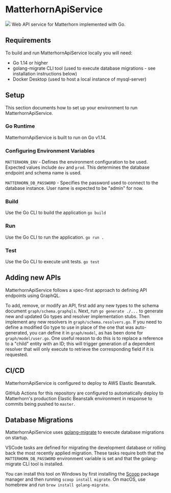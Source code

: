 # MatterhornApiService
![](https://github.com/Matterhorn-Apps/MatterhornApiService/workflows/build/badge.svg)
Web API service for Matterhorn implemented with Go.

## Requirements
To build and run MatterhornApiService locally you will need:
* Go 1.14 or higher
* golang-migrate CLI tool (used to execute database migrations - see installation instructions below)
* Docker Desktop (used to host a local instance of mysql-server)

## Setup
This section documents how to set up your environment to run MatterhornApiService.

### Go Runtime
MatterhornApiService is built to run on Go v1.14.

### Configuring Environment Variables
`MATTERHORN_ENV` - Defines the environment configuration to be used. Expected values include `dev` and `prod`. This determines the database endpoint and schema name is used.

`MATTERHORN_DB_PASSWORD` - Specifies the password used to connect to the database instance. User name is expected to be "admin" for now.

### Build
Use the Go CLI to build the application
`go build`

### Run
Use the Go CLI to run the application.
`go run .`

### Test
Use the Go CLI to execute unit tests.
`go test`

## Adding new APIs
MatterhornApiService follows a spec-first approach to defining API endpoints using GraphQL. 

To add, remove, or modify an API, first add any new types to the schema document `graph/schema.graphqls`. Next, run `go generate ./...` to generate new and updated Go types and resolver implementation stubs. Then implement any new resolvers in `graph/schema.resolvers.go`. If you need to define a modified Go type to use in place of the one that was auto-generated, you can define it in `graph/model`, as has been done for `graph/model/user.go`. One useful reason to do this is to replace a reference to a "child" entity with an ID; this will trigger generation of a dependent resolver that will only execute to retrieve the corresponding field if it is requested.

## CI/CD
MatterhornApiService is configured to deploy to AWS Elastic Beanstalk.

GitHub Actions for this repository are configured to automatically deploy to Matterhorn's production Elastic Beanstalk environment in response to commits being pushed to `master`.

## Database Migrations
MatterhornApiService uses [golang-migrate](https://github.com/golang-migrate/migrate) to execute database migrations on startup.

VSCode tasks are defined for migrating the development database or rolling back the most recently applied migration. These tasks require both that the `MATTERHORN_DB_PASSWORD` environment variable is set and that the golang-migrate CLI tool is installed. 

You can install this tool on Windows by first installing the [Scoop](https://scoop.sh/) package manager and then running `scoop install migrate`. On macOS, use homebrew and run `brew install golang-migrate`.